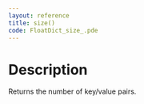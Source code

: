 ```yaml
---
layout: reference
title: size()
code: FloatDict_size_.pde
---
```


# Description

Returns the number of key/value pairs.

